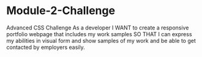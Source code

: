 # Module-2-Challenge
Advanced CSS Challenge
As a developer
I WANT to create a responsive portfolio webpage that includes my work samples
SO THAT I can express my abilities in visual form and show samples of my work and be able to get contacted by employers easily.